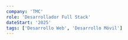 ```yaml
---
company: 'TMC'
role: 'Desarrollador Full Stack'
dateStart: '2025'
tags: ['Desarrollo Web', 'Desarrollo Móvil']
---
```

